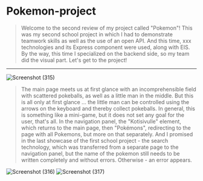 # Pokemon-project
> Welcome to the second review of my project called "Pokemon"! This was my second school project in which I had to demonstrate teamwork skills as well as the use of an open API. And this time, xxx technologies and its Express component were used, along with EIS. By the way, this time I specialized on the backend side, so my team did the visual part. Let's get to the project!

***

![Screenshot (315)](https://user-images.githubusercontent.com/97957761/216325714-16037d66-f6fc-4b8a-bc47-a7f22cf47937.png)

> The main page meets us at first glance with an incomprehensible field with scattered pokeballs, as well as a little man in the middle. But this is all only at first glance ... the little man can be controlled using the arrows on the keyboard and thereby collect pokeballs. In general, this is something like a mini-game, but it does not set any goal for the user, that's all. In the navigation panel, the "Kotisivulle" element, which returns to the main page, then "Pokémons", redirecting to the page with all Pokemons, but more on that separately. And I promised in the last showcase of the first school project - the search technology, which was transferred from a separate page to the navigation panel, but the name of the pokemon still needs to be written completely and without errors. Otherwise - an error appears.

![Screenshot (316)](https://user-images.githubusercontent.com/97957761/216341311-50e0925b-46a1-475c-bdcd-7103735f4c1c.png)
![Screenshot (317)](https://user-images.githubusercontent.com/97957761/216341319-8eb7cd5c-498e-46b5-be37-d4a3e424fa7a.png)

> 
